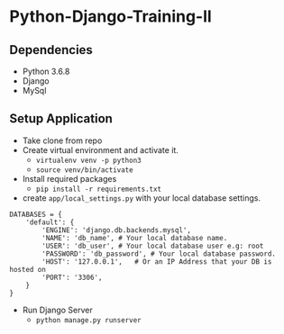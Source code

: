 # Python-Django-Training-ll

## Dependencies

+ Python 3.6.8
+ Django
+ MySql
 
## Setup Application

 + Take clone from repo
 + Create virtual environment and activate it.
    +  `virtualenv venv -p python3`
    + `source venv/bin/activate`
 + Install required packages
    + `pip install -r requirements.txt`
 + create `app/local_settings.py` with your local database settings.
 
```
DATABASES = {
    'default': {
        'ENGINE': 'django.db.backends.mysql',
        'NAME': 'db_name', # Your local database name.
        'USER': 'db_user', # Your local database user e.g: root
        'PASSWORD': 'db_password', # Your local database password.
        'HOST': '127.0.0.1',   # Or an IP Address that your DB is hosted on
        'PORT': '3306',
    }
}
```

+ Run Django Server
    + `python manage.py runserver`